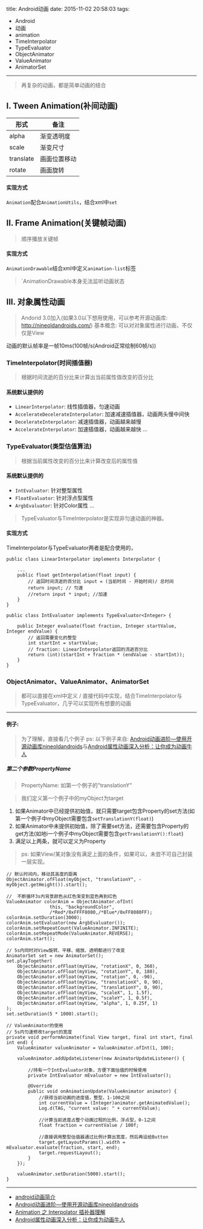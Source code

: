 title: Android动画
date: 2015-11-02 20:58:03
tags:
- Android
- 动画
- animation
- TimeInterpolator
- TypeEvaluator
- ObjectAnimator
- ValueAnimator
- AnimatorSet

---

> 再复杂的动画，都是简单动画的结合

<!-- more -->

## I. Tween Animation(补间动画)

形式 | 备注
-|-
alpha | 渐变透明度
scale | 渐变尺寸
translate | 画面位置移动
rotate | 画面旋转

#### 实现方式

`Animation`配合`AnimationUtils`，结合xml中`set`

## II. Frame Animation(关键帧动画)

> 顺序播放关键帧

#### 实现方式

`AnimationDrawable`结合xml中定义`animation-list`标签

> `AnimationDrawable本身无法监听动画状态

## III. 对象属性动画

> Andorid 3.0加入(如果3.0以下想用使用，可以参考开源动画库: http://nineoldandroids.com/)
> 基本概念: 可以对对象属性进行动画，不仅仅是View

动画的默认帧率是一帧10ms(100帧/s(Android正常绘制60帧/s))

### TimeInterpolator(时间插值器)

> 根据时间流逝的百分比来计算出当前属性值改变的百分比

#### 系统默认提供的

- `LinearInterpolator`: 线性插值器，匀速动画
- `AccelerateDecelerateInterpolator`: 加速减速插值器，动画两头慢中间快
- `DecelerateInterpolator`: 减速插值器，动画越来越慢
- `AccelerateInterpolator`: 加速插值器，动画越来越快
...

### TypeEvaluator(类型估值算法)

> 根据当前属性改变的百分比来计算改变后的属性值

#### 系统默认提供的

- `IntEvaluator`: 针对整型属性
- `FloatEvaluator`: 针对浮点型属性
- `ArgbEvaluator`: 针对Color属性
...

> TypeEvaluator与TimeInterpolator是实现非匀速动画的神器。

#### 实现方式

TimeInterpolator与TypeEvaluator两者是配合使用的，

```
public class LinearInterpolator implements Interpolator {

    ...
    public float getInterpolation(float input) {
        // 返回时间流逝的百分比 input = (当前时间 - 开始时间)/ 总时间
        return input; // 匀速
        //return input * input; //加速
    }
}

public class IntEvaluator implements TypeEvaluator<Integer> {

    public Integer evaluate(float fraction, Integer startValue, Integer endValue) {
        // 返回需要变化的整型
        int startInt = startValue;
        // fraction: LinearInterpolator返回的流逝百分比
        return (int)(startInt + fraction * (endValue - startInt));
    }
}
```


### ObjectAnimator、ValueAnimator、AnimatorSet

> 都可以直接在xml中定义 / 直接代码中实现，结合TimeInterpolator与TypeEvaluator，几乎可以实现所有想要的动画

---

#### 例子:

> 为了理解，直接看几个例子
> ps: 以下例子来自: [Android动画进阶—使用开源动画库nineoldandroids](http://blog.csdn.net/singwhatiwanna/article/details/17639987)与[Android属性动画深入分析：让你成为动画牛人](http://blog.csdn.net/singwhatiwanna/article/details/17841165)

##### 第二个参数PropertyName

> PropertyName: 如第一个例子的"translationY"

> 我们定义第一个例子中的myObject为target

1. 如果Animator中已经提供初始值，就只需要target包含Property的set方法(如第一个例子中myObject需要包含`setTranslationY(float)`)
2. 如果Animator中未提供初始值，除了需要set方法，还需要包含Property的get方法(如地i一个例子中myObject需要包含`getTranslationY():float`)
3. 满足以上两条，就可以定义为Property

> ps: 如果View/某对象没有满足上面的条件，如果可以，未尝不可自己封装一层实现。

```
// 默认时间内，移动其高度的距离
ObjectAnimator.ofFloat(myObject, "translationY", -myObject.getHeight()).start();
```

```
//  不断循环3s内背景颜色从红色渐变到蓝色再到红色
ValueAnimator colorAnim = ObjectAnimator.ofInt(
                this, "backgroundColor",
                /*Red*/0xFFFF8080,/*Blue*/0xFF8080FF);
colorAnim.setDuration(3000);
colorAnim.setEvaluator(new ArgbEvaluator());
colorAnim.setRepeatCount(ValueAnimator.INFINITE);
colorAnim.setRepeatMode(ValueAnimator.REVERSE);
colorAnim.start();
```

```
// 5s内同时对View旋转、平移、缩放、透明都进行了改变
AnimatorSet set = new AnimatorSet();
set.playTogether(
    ObjectAnimator.ofFloat(myView, "rotationX", 0, 360),
    ObjectAnimator.ofFloat(myView, "rotationY", 0, 180),
    ObjectAnimator.ofFloat(myView, "rotation", 0, -90),
    ObjectAnimator.ofFloat(myView, "translationX", 0, 90),
    ObjectAnimator.ofFloat(myView, "translationY", 0, 90),
    ObjectAnimator.ofFloat(myView, "scaleX", 1, 1.5f),
    ObjectAnimator.ofFloat(myView, "scaleY", 1, 0.5f),
    ObjectAnimator.ofFloat(myView, "alpha", 1, 0.25f, 1)
);
set.setDuration(5 * 1000).start();
```

```
// ValueAnimator的使用
// 5s内匀速修改target的宽度
private void performAnimate(final View target, final int start, final int end) {
    ValueAnimator valueAnimator = ValueAnimator.ofInt(1, 100);

    valueAnimator.addUpdateListener(new AnimatorUpdateListener() {

        //持有一个IntEvaluator对象，方便下面估值的时候使用
        private IntEvaluator mEvaluator = new IntEvaluator();

        @Override
        public void onAnimationUpdate(ValueAnimator animator) {
            //获得当前动画的进度值，整型，1-100之间
            int currentValue = (Integer)animator.getAnimatedValue();
            Log.d(TAG, "current value: " + currentValue);

            //计算当前进度占整个动画过程的比例，浮点型，0-1之间
            float fraction = currentValue / 100f;

            //直接调用整型估值器通过比例计算出宽度，然后再设给Button
            target.getLayoutParams().width = mEvaluator.evaluate(fraction, start, end);
            target.requestLayout();
        }
    });

    valueAnimator.setDuration(5000).start();
}
```

---

- [android动画简介](http://blog.csdn.net/singwhatiwanna/article/details/9270275)
- [Android动画进阶—使用开源动画库nineoldandroids](http://blog.csdn.net/singwhatiwanna/article/details/17639987)
- [Animation 之 Interpolator 插补器理解](http://blog.csdn.net/qingye_love/article/details/8859347)
- [Android属性动画深入分析：让你成为动画牛人](http://blog.csdn.net/singwhatiwanna/article/details/17841165)
